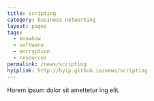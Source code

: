 ```yaml
---
title: scripting
category: business networking
layout: pages
tags:
  - knowhow
  - software
  - encryption
  - resources
permalink: /news/scripting
hyiplink: http://hyip.github.io/news/scripting
---
```

Horem ipsum dolor sit amettetur ing elit. 
